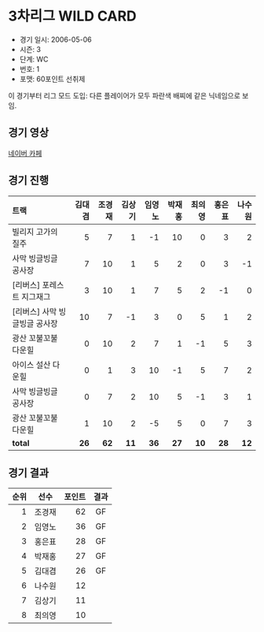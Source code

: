 # 3차리그 WILD CARD

- 경기 일시: 2006-05-06
- 시즌: 3
- 단계: WC
- 번호: 1
- 포맷: 60포인트 선취제



이 경기부터 리그 모드 도입: 다른 플레이어가 모두 파란색 배찌에 같은 닉네임으로 보임.

## 경기 영상
[네이버 카페](https://cafe.naver.com/leaguekart/56)

## 경기 진행

| 트랙 | 김대겸 | 조경재 | 김상기 | 임영노 | 박재홍 | 최의영 | 홍은표 | 나수원 |
|:---|---:|---:|---:|---:|---:|---:|---:|---:|
| 빌리지 고가의 질주 | 5 | 7 | 1 | -1 | 10 | 0 | 3 | 2 |
| 사막 빙글빙글 공사장 | 7 | 10 | 1 | 5 | 2 | 0 | 3 | -1 |
| [리버스] 포레스트 지그재그 | 3 | 10 | 1 | 7 | 5 | 2 | -1 | 0 |
| [리버스] 사막 빙글빙글 공사장 | 10 | 7 | -1 | 3 | 0 | 5 | 1 | 2 |
| 광산 꼬불꼬불 다운힐 | 0 | 10 | 2 | 7 | 1 | -1 | 5 | 3 |
| 아이스 설산 다운힐 | 0 | 1 | 3 | 10 | -1 | 5 | 7 | 2 |
| 사막 빙글빙글 공사장 | 0 | 7 | 2 | 10 | 5 | -1 | 3 | 1 |
| 광산 꼬불꼬불 다운힐 | 1 | 10 | 2 | -5 | 5 | 0 | 7 | 3 |
| __total__ | __26__ | __62__ | __11__ | __36__ | __27__ | __10__ | __28__ | __12__ |




## 경기 결과

| 순위 | 선수 | 포인트 | 결과 |
|---:|:---:|---:|:---:|
| 1 | 조경재 | 62 | GF |
| 2 | 임영노 | 36 | GF |
| 3 | 홍은표 | 28 | GF |
| 4 | 박재홍 | 27 | GF |
| 5 | 김대겸 | 26 | GF |
| 6 | 나수원 | 12 |  |
| 7 | 김상기 | 11 |  |
| 8 | 최의영 | 10 |  |

